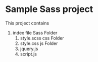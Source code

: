 # Sample Sass project
This project contains
1. index file
  Sass Folder
    1. style.scss
  css Folder
    1. style.css
  js Folder
    1. jquery.js
    2. script.js
